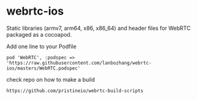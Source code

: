 webrtc-ios
==========

Static libraries (armv7, arm64, x86, x86_64) and header files for WebRTC packaged as a cocoapod.

Add one line to your Podfile
```
pod 'WebRTC', :podspec => 'https://raw.githubusercontent.com/lanbozhang/webrtc-ios/masters/WebRTC.podspec'
````


check repo on how to make a build
```
https://github.com/pristineio/webrtc-build-scripts
```